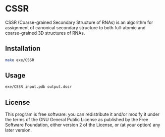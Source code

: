 # CSSR #
CSSR (Coarse-grained Secondary Structure of RNAs) is an algorithm for
assignment of canonical secondary structure to both full-atomic and
coarse-grained 3D structures of RNAs.

## Installation ##

```bash
make exe/CSSR
```

## Usage ##

```bash
exe/CSSR input.pdb output.dssr
```

## License ##

This program is free software: you can redistribute it and/or modify
it under the terms of the GNU General Public License as published by
the Free Software Foundation, either version 2 of the License, or
(at your option) any later version.
